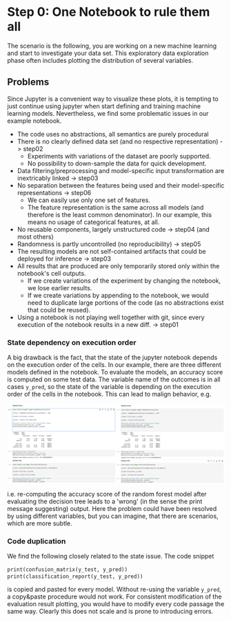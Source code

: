 # Step 0: One Notebook to rule them all

The scenario is the following, you are working on a new machine learning and start to investigate your
data set. This exploratory data exploration phase often includes plotting the distribution of several variables.

## Problems

Since Jupyter is a convenient way to visualize these plots, it is tempting to just continue using jupyter
when start defining and training machine learning models. Nevertheless, we find some problematic issues 
in our example notebook.

* The code uses no abstractions, all semantics are purely procedural
* There is no clearly defined data set (and no respective representation) -> step02
    * Experiments with variations of the dataset are poorly supported.
    * No possibility to down-sample the data for quick development.
* Data filtering/preprocessing and model-specific input transformation are inextricably linked -> step03
* No separation between the features being used and their model-specific representations -> step06
    * We can easily use only one set of features.
    * The feature representation is the same across all models (and therefore is the least common denominator).
      In our example, this means no usage of categorical features, at all.
* No reusable components, largely unstructured code -> step04 (and most others)
* Randomness is partly uncontrolled (no reproducibility) -> step05
* The resulting models are not self-contained artifacts that could be deployed for inference -> step03
* All results that are produced are only temporarily stored only within the notebook's cell outputs. 
    * If we create variations of the experiment by changing the notebook, we lose earlier results.
    * If we create variations by appending to the notebook, we would need to duplicate large portions of the code
      (as no abstractions exist that could be reused).
* Using a notebook is not playing well together with git, since 
  every execution of the notebook results in a new diff. -> step01

### State dependency on execution order

A big drawback is the fact, that the state of the jupyter notebook depends on the execution order of the cells.
In our example, there are three different models defined in the notebook. To evaluate the models, an accuracy
score is computed on some test data. The variable name of the outcomes is in all cases `y_pred`, so the state of the
variable is depending on the execution order of the cells in the notebook. This can lead to
malign behavior, e.g.

![different_state](different_states.png)

i.e. re-computing the accuracy score of the random forest model after evaluating the decision tree
leads to a 'wrong' (in the sense the print message suggesting) output. Here the problem could have been resolved by
using different variables, but you can imagine, that there are scenarios, which are more subtle.

### Code duplication

We find the following closely related to the state issue. The code snippet
```
print(confusion_matrix(y_test, y_pred))
print(classification_report(y_test, y_pred))
```
is copied and pasted for every model. Without re-using the variable `y_pred`, a copy&paste procedure
would not work. For consistent modification of the evaluation result plotting, you would have to modify
every code passage the same way. Clearly this does not scale and is prone to introducing errors.



